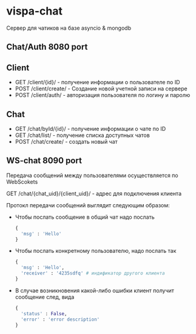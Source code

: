 # vispa-chat

Сервер для чатиков на базе asyncio & mongodb


Chat/Auth 8080 port
-----------------------------

## Client
* GET /client/{id}/ - получение информации о пользователе по ID
* POST /client/create/ - Создание новой учетной записи на сервере
* POST /client/auth/ - авторизация пользователя по логину и паролю


## Chat
* GET /chat/byId/{id}/ - получение информации о чате по ID
* GET /chat/list/ - получение списка доступных чатов
* POST /chat/create/ - создать новый чат



WS-chat 8090 port
---------------------------

Передача сообщений между пользователями осуществляется по WebScokets

GET /chat/{chat_uid}/{client_uid}/ - адрес для подключения клиента

Протокл передачи сообщений выглядит следующим образом:

- Чтобы послать сообщение в общий чат надо послать

  ``` python  
  {
    'msg' : 'Hello'
  }
  ```
  
- Чтобы послать конкретному пользователю, надо послать так

  ``` python  
  {
    'msg' : 'Hello',
    'receiver' : '4235sdfq' # индификатор другого клиента
  }
  ```
  
- В случае возникновения какой-либо ошибки клиент получит сообщение след, вида

   ``` python  
   {
     'status' : False,
     'error' : 'error description'
   }
   ```